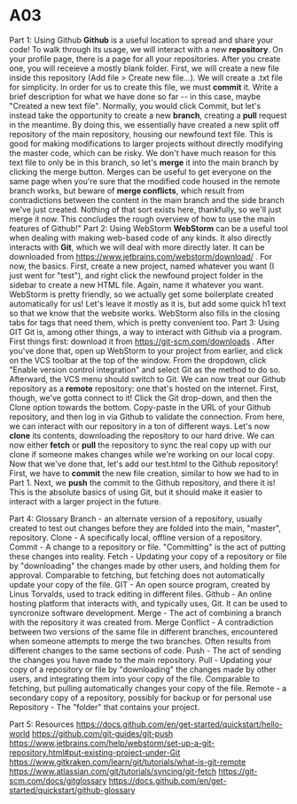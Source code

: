 # A03
Part 1: Using Github
  **Github** is a useful location to spread and share your code! To walk through its usage, we will interact with a new **repository**. On your profile page, there is a page for all your repositories. After you create one, you will receieve a mostly blank folder. First, we will create a new file inside this repository (Add file > Create new file...). We will create a .txt file for simplicity. In order for us to create this file, we must **commit** it. Write a brief description for what we have done so far -- in this case, maybe "Created a new text file". Normally, you would click Commit, but let's instead take the opportunity to create a new **branch**, creating a **pull** request in the meantime. By doing this, we essentially have created a new split off repository of the main repository, housing our newfound text file. This is good for making modifications to larger projects without directly modifying the master code, which can be risky. We don't have much reason for this text file to only be in this branch, so let's **merge** it into the main branch by clicking the merge button. Merges can be useful to get everyone on the same page when you're sure that the modified code housed in the remote branch works, but beware of **merge conflicts**, which result from contradictions between the content in the main branch and the side branch we've just created. Nothing of that sort exists here, thankfully, so we'll just merge it now. This concludes the rough overview of how to use the main features of Github!"
Part 2: Using WebStorm
**WebStorm** can be a useful tool when dealing with making web-based code of any kinds. It also directly interacts with **Git**, which we will deal with more directly later. It can be downloaded from https://www.jetbrains.com/webstorm/download/ . For now, the basics. First, create a new project, named whatever you want (I just went for "test"), and right click the newfound project folder in the sidebar to create a new HTML file. Again, name it whatever you want. WebStorm is pretty friendly, so we actually get some boilerplate created automatically for us! Let's leave it mostly as it is, but add some quick h1 text so that we know that the website works. WebStorm also fills in the closing tabs for tags that need them, which is pretty convenient too.
Part 3: Using GIT
Git is, among other things, a way to interact with Github via a program. First things first: download it from https://git-scm.com/downloads . After you've done that, open up WebStorm to your project from earlier, and click on the VCS toolbar at the top of the window. From the dropdown, click "Enable version control integration" and select Git as the method to do so. Afterward, the VCS menu should switch to Git.  We can now treat our Github repository as a **remote** repository: one that's hosted on the internet. First, though, we've gotta connect to it! Click the Git drop-down, and then the Clone option towards the bottom. Copy-paste in the URL of your Github repository, and then log in via Github to validate the connection. From here, we can interact with our repository in a ton of different ways. Let's now **clone** its contents, downloading the repository to our hard drive. We can now either **fetch** or **pull** the repository to sync the real copy up with our clone if someone makes changes while we're working on our local copy. Now that we've done that, let's add our test.html to the Github repository! First, we have to **commit** the new file creation, similar to how we had to in Part 1. Next, we **push** the commit to the Github repository, and there it is! This is the absolute basics of using Git, but it should make it easier to interact with a larger project in the future.

Part 4: Glossary
Branch  - an alternate version of a repository, usually created to test out changes before they are folded into the main, "master", repository.
Clone  - A specifically local, offline version of a repository.
Commit  - A change to a repository or file. "Committing" is the act of putting these changes into reality.
Fetch  - Updating your copy of a repository or file by "downloading" the changes made by other users, and holding them for approval. Comparable to fetching, but fetching does not automatically update your copy of the file.
GIT  - An open source program, created by Linus Torvalds, used to track editing in different files.
Github  - An online hosting platform that interacts with, and typically uses, Git. It can be used to syncronize software development.
Merge  - The act of combining a branch with the repository it was created from.
Merge Conflict  - A contradiction between two versions of the same file in different branches, encountered when someone attempts to merge the two branches. Often results from different changes to the same sections of code.
Push  - The act of sending the changes you have made to the main repository. 
Pull  - Updating your copy of a repository or file by "downloading" the changes made by other users, and integrating them into your copy of the file. Comparable to fetching, but pulling automatically changes your copy of the file.
Remote  - a secondary copy of a repository, possibly for backup or for personal use
Repository  - The "folder" that contains your project.

Part 5: Resources
https://docs.github.com/en/get-started/quickstart/hello-world
https://github.com/git-guides/git-push
https://www.jetbrains.com/help/webstorm/set-up-a-git-repository.html#put-existing-project-under-Git 
https://www.gitkraken.com/learn/git/tutorials/what-is-git-remote
https://www.atlassian.com/git/tutorials/syncing/git-fetch
https://git-scm.com/docs/gitglossary
https://docs.github.com/en/get-started/quickstart/github-glossary
